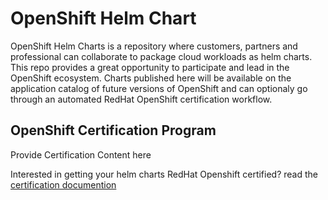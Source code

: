 # OpenShift Helm Chart

OpenShift Helm Charts is a repository where customers, partners and professional can collaborate to package cloud
workloads as helm charts. This repo provides a great opportunity to participate and lead in the OpenShift ecosystem. Charts
published here will be available on the application catalog of future versions of OpenShift and can optionaly go through
an automated RedHat OpenShift certification workflow. 


## OpenShift Certification Program

Provide Certification Content here

Interested in getting your helm charts RedHat Openshift certified? read the [certification documention](https://github.com/openshift-helm-charts/charts/blob/main/README.md)